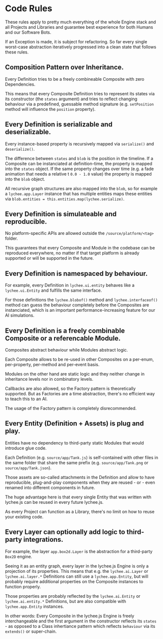 
# Code Rules

These rules apply to pretty much everything of the whole
Engine stack and all Projects and Libraries and guarantee
best experience for both Humans and our Software Bots.

If an Exception is made, it is subject for refactoring.
So far every single worst-case abstraction iteratively
progressed into a clean state that follows these rules.


## Composition Pattern over Inheritance.

Every Definition tries to be a freely combineable Composite
with zero Dependencies.

This means that every Composite Definition tries to
represent its states via its constructor (the `states`
argument) and tries to reflect changing behaviour via a
predefined, guessable method signature (e.g. `setPosition`
method will influence the `position` property).


## Every Definition is serializable and deserializable.

Every instance-based property is recursively mapped via
`serialize()` and `deserialize()`.

The difference between `states` and `blob` is the position
in the timeline. If a Composite can be instanciated at
definition-time, the property is mapped into the `states`
object. If the same property changes over time (e.g. a fade
animation that needs a relative t `0.0 - 1.0` value) the
property is mapped into the `blob` object.

All recursive graph structures are also mapped into the
`blob`, so for example a `lychee.app.Layer` instance that
has multiple entities maps these entities via
`blob.entities = this.entities.map(lychee.serialize)`.


## Every Definition is simulateable and reproducible.

No platform-specific APIs are allowed outside the
`/source/platform/<tag>` folder.

This guarantees that every Composite and Module in the
codebase can be reproduced everywhere, no matter if that
target platform is already supported or will be supported
in the future.


## Every Definition is namespaced by behaviour.

For example, every Definition in `lychee.ui.entity` behaves
like a `lychee.ui.Entity` and fulfills the same interface.

For those definitions the `lychee.blobof()` method and
`lychee.interfaceof()` method can guess the behaviour
completely before the Composites are instanciated, which
is an important performance-increasing feature for our
AI simulations.


## Every Definition is a freely combinable Composite or a referencable Module.

Composites abstract behaviour while Modules abstract logic.

Each Composite allows to be re-used in other Composites on
a per-enum, per-property, per-method and per-event basis.

Modules on the other hand are static logic and they neither
change in inheritance levels nor in combinatory levels.

Callbacks are also allowed, so the Factory pattern is theoretically
supported. But as Factories are a time abstraction, there's
no efficient way to teach this to an AI.

The usage of the Factory pattern is completely disrecommended.


## Every Entity (Definition + Assets) is plug and play.

Entities have no dependency to third-party static Modules
that would introduce glue code.

Each Definition (e.g. `source/app/Tank.js`) is self-contained
with other files in the same folder that share the same prefix
(e.g. `source/app/Tank.png` or `source/app/Tank.json`).

Those assets are so-called attachments in the Definition and
allow to have reproducible, plug-and-play components when they
are reused - or - even renamed into different components
in future.

The huge advantage here is that every single Entity that was
written with lychee.js can be reused in every future lychee.js.

As every Project can function as a Library, there's no limit
on how to reuse your existing code.


## Every Layer can optionally add logic to third-party integrations.

For example, the layer `app.box2d.Layer` is the abstraction for
a third-party `Box2D` engine.

Seeing it as an entity graph, every layer in the lychee.js
Engine is only a projection of its properties. This means
that e.g. the `lychee.ai.Layer` or `lychee.ai.layer.*`
Definitions can still use a `lychee.app.Entity`, but will
probably require additional properties on the Composite
instances to function properly.

Those properties are probably reflected by the `lychee.ai.Entity`
or `lychee.ai.entity.*` Definitions, but are also compatible
with `lychee.app.Entity` instances.

In other words: Every Composite in the lychee.js Engine is
freely interchangeable and the first argument in the constructor
reflects its `states` - as opposed to a Class inhertiance pattern
which reflects `behaviour` via its `extends()` or super-chain.

